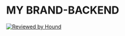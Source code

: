 # MY BRAND-BACKEND

[![Reviewed by Hound](https://img.shields.io/badge/Reviewed_by-Hound-8E64B0.svg)](https://houndci.com)